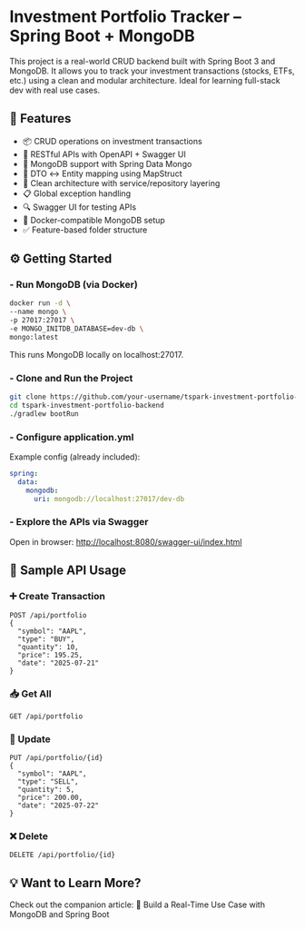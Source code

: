 # Investment Portfolio Tracker – Spring Boot + MongoDB

This project is a real-world CRUD backend built with Spring Boot 3 and MongoDB. It allows you to track your investment
transactions (stocks, ETFs, etc.) using a clean and modular architecture. Ideal for learning full-stack dev with real
use cases.

## 🚀 Features

- 📦 CRUD operations on investment transactions
- 🧾 RESTful APIs with OpenAPI + Swagger UI
- 🧠 MongoDB support with Spring Data Mongo
- 🔁 DTO ↔ Entity mapping using MapStruct
- 🧼 Clean architecture with service/repository layering
- 📋 Global exception handling
- 🔍 Swagger UI for testing APIs
- 🐳 Docker-compatible MongoDB setup
- ✅ Feature-based folder structure

## ⚙️ Getting Started

### - Run MongoDB (via Docker)

```bash
docker run -d \
--name mongo \
-p 27017:27017 \
-e MONGO_INITDB_DATABASE=dev-db \
mongo:latest
```

This runs MongoDB locally on localhost:27017.

### - Clone and Run the Project

```bash
git clone https://github.com/your-username/tspark-investment-portfolio-backend.git
cd tspark-investment-portfolio-backend
./gradlew bootRun
```

### - Configure application.yml

Example config (already included):

```yaml
spring:
  data:
    mongodb:
      uri: mongodb://localhost:27017/dev-db
``` 

### - Explore the APIs via Swagger

Open in browser: [http://localhost:8080/swagger-ui/index.html](http://localhost:8080/swagger-ui/index.html)

## 🧪 Sample API Usage

### ➕ Create Transaction

```http
POST /api/portfolio
{
  "symbol": "AAPL",
  "type": "BUY",
  "quantity": 10,
  "price": 195.25,
  "date": "2025-07-21"
}
```

### 📥 Get All

```http
GET /api/portfolio
```

### 🔄 Update

```http
PUT /api/portfolio/{id}
{
  "symbol": "AAPL",
  "type": "SELL",
  "quantity": 5,
  "price": 200.00,
  "date": "2025-07-22"
}
```

### ❌ Delete

```http
DELETE /api/portfolio/{id}
```

## 💡 Want to Learn More?

Check out the companion article: 📘 Build a Real-Time Use Case with MongoDB and Spring Boot